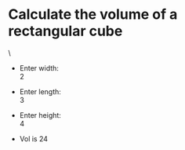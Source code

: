 # Calculate the volume of a rectangular cube

\

- Enter width: \
  2
- Enter length: \
  3
- Enter height: \
  4

- Vol is 24
